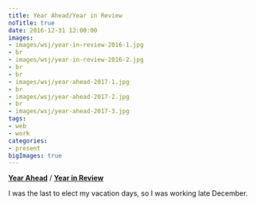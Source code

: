```yaml
---
title: Year Ahead/Year in Review
noTitle: true
date: 2016-12-31 12:00:00
images:
- images/wsj/year-in-review-2016-1.jpg
- br
- images/wsj/year-in-review-2016-2.jpg
- br
- br
- images/wsj/year-ahead-2017-1.jpg
- br
- images/wsj/year-ahead-2017-2.jpg
- br
- images/wsj/year-ahead-2017-3.jpg
tags:
- web
- work
categories:
- present
bigImages: true
---
```

[**Year Ahead**](http://www.wsj.com/graphics/year-ahead-2017/) / [**Year in Review**](http://graphics.wsj.com/year-in-review-2016/)

I was the last to elect my vacation days, so I was working late December.
